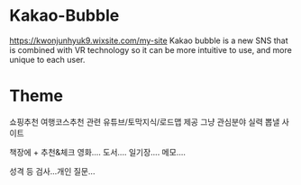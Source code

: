 # Kakao-Bubble
https://kwonjunhyuk9.wixsite.com/my-site
Kakao bubble is a new SNS that is combined with VR technology so it can be more intuitive to use, and more unique to each user.

# Theme
쇼핑추천
여행코스추천
관련 유튜브/토막지식/로드맵 제공 그냥 관심분야
실력 뽑낼 사이트

책장에 + 추천&체크
영화.... 
도서....
일기장....
메모....

성격 등 검사...개인 질문...
